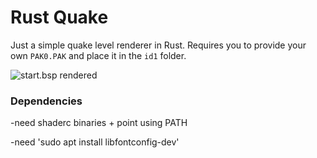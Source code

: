 # Rust Quake

Just a simple quake level renderer in Rust. Requires you to provide your own
`PAK0.PAK` and place it in the `id1` folder.

![start.bsp rendered](http://i.imgur.com/p1ceIT5.png)




### Dependencies 

-need shaderc binaries + point using PATH 

-need 'sudo apt install libfontconfig-dev'
